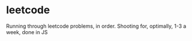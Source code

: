 # leetcode
Running through leetcode problems, in order. 
Shooting for, optimally, 1-3 a week, done in JS
